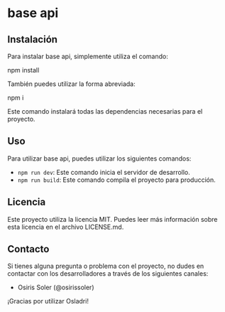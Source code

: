 # base api

## Instalación

Para instalar base api, simplemente utiliza el comando:

npm install


También puedes utilizar la forma abreviada:

npm i 


Este comando instalará todas las dependencias necesarias para el proyecto.

## Uso

Para utilizar base api, puedes utilizar los siguientes comandos:

- `npm run dev`: Este comando inicia el servidor de desarrollo.
- `npm run build`: Este comando compila el proyecto para producción.

## Licencia

Este proyecto utiliza la licencia MIT. Puedes leer más información sobre esta licencia en el archivo LICENSE.md.

## Contacto

Si tienes alguna pregunta o problema con el proyecto, no dudes en contactar con los desarrolladores a través de los siguientes canales:

- Osiris Soler (@osirissoler)


¡Gracias por utilizar Osladri!
